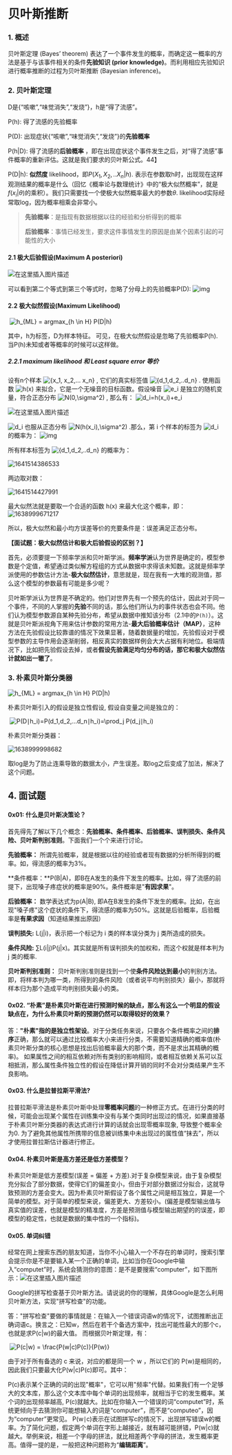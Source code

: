 #  贝叶斯推断



### 1. 概述

贝叶斯定理 (Bayes’ theorem) 表达了一个事件发生的概率，而确定这一概率的方法是基于与该事件相关的条件**先验知识 (prior knowledge)**。而利用相应先验知识进行概率推断的过程为贝叶斯推断 (Bayesian inference)。



### 2. 贝叶斯定理

D是{“咳嗽”,“味觉消失”,“发烧”}，h是“得了流感”。

P(h): 得了流感的先验概率

P(D): 出现症状{“咳嗽”,“味觉消失”,“发烧”}的**先验概率**

P(h|D): 得了流感的**后验概率** ，即在出现症状这个事件发生之后，对“得了流感”事件概率的重新评估。这就是我们要求的贝叶斯公式。44】

P(D|h): **似然度** likelihood，即$P(X_1,X_2,..X_n|h)$. 表示在参数取h时，出现现在这样观测结果的概率是什么（回忆《概率论与数理统计》中的“极大似然概率”，就是$f(x_i|\theta)$的乘积）。我们只需要找一个使极大似然概率最大的参数$\theta​$. likelihood实际经常取log，因为概率相乘会非常小。



> **先验概率**：是指现有数据根据以往的经验和分析得到的概率
>
> **后验概率**：事情已经发生，要求这件事情发生的原因是由某个因素引起的可能性的大小



#### 2.1 极大后验假设(Maximum A posteriori)

![在这里插入图片描述](https://img-blog.csdnimg.cn/20201220143837923.png)



可以看到第二个等式到第三个等式时，忽略了分母上的先验概率P(D):
![img](https://img-blog.csdnimg.cn/20201220143852647.png)



#### 2.2 极大似然假设(Maximum Likelihood)
​                                                                ![h_{ML} = argmax_{h \in H} P(D|h)](https://www.zhihu.com/equation?tex=h_%7BML%7D%20%3D%20argmax_%7Bh%20%5Cin%20H%7D%20P(D%7Ch))  

其中，h为标签，D为样本特征。
可见，在极大似然假设是忽略了先验概率P(h). 当P(h)未知或者等概率的时候可以这样做。



##### 2.2.1 maximum likelihood 和 Least square error 等价
设有n个样本 ![\{x_1, x_2,... x_n\}](https://www.zhihu.com/equation?tex=%5C%7Bx_1%2C%20x_2%2C...%20x_n%5C%7D)  , 它们的真实标签值 ![\{d_1,d_2,..d_n\}](https://www.zhihu.com/equation?tex=%5C%7Bd_1%2Cd_2%2C..d_n%5C%7D)  . 使用函数 ![h(x)](https://www.zhihu.com/equation?tex=h(x))  来拟合，它是一个无噪音的目标函数。假设噪音 ![e_i](https://www.zhihu.com/equation?tex=e_i)  是独立的随机变量，符合正态分布 ![N(0,\sigma^2)](https://www.zhihu.com/equation?tex=N(0%2C%5Csigma%5E2))  , 那么有：  ![d_i=h(x_i)+e_i ](https://www.zhihu.com/equation?tex=d_i%3Dh(x_i)%2Be_i%20)  

![在这里插入图片描述](https://img-blog.csdnimg.cn/20210216195221951.png?x-oss-process=image/watermark,type_ZmFuZ3poZW5naGVpdGk,shadow_10,text_aHR0cHM6Ly9ibG9nLmNzZG4ubmV0L3dlaXhpbl80MTMzMjAwOQ==,size_16,color_FFFFFF,t_70)

 ![d_i](https://www.zhihu.com/equation?tex=d_i)  也服从正态分布  ![N(h(x_i),\sigma^2)](https://www.zhihu.com/equation?tex=N(h(x_i)%2C%5Csigma%5E2))  .那么，第 i 个样本的标签为 ![d_i](https://www.zhihu.com/equation?tex=d_i)  的概率为： 
![img](https://pic3.zhimg.com/80/v2-d9c12f9f641c2d2de76b5ab7d6543044_1440w.png)

所有样本标签为 ![\{d_1,d_2,..d_n\}](https://www.zhihu.com/equation?tex=%5C%7Bd_1%2Cd_2%2C..d_n%5C%7D)  的概率为：

![1641514386533](C:\Users\zh-wa\AppData\Roaming\Typora\typora-user-images\1641514386533.png)

两边取对数：

![1641514427991](C:\Users\zh-wa\AppData\Roaming\Typora\typora-user-images\1641514427991.png)

最大似然法就是要取一个合适的函数 h(x) 来最大化这个概率，即：![1638999671217](C:\Users\zh-wa\AppData\Roaming\Typora\typora-user-images\1638999671217.png)



所以，极大似然和最小均方误差等价的充要条件是：误差满足正态分布。



**【面试题：极大似然估计和极大后验假设的区别？】**

首先，必须要提一下频率学派和贝叶斯学派。**频率学派**认为世界是确定的，模型参数是个定值，希望通过类似解方程组的方式从数据中求得该未知数。这就是频率学派使用的参数估计方法-**极大似然估计**，意思就是，现在我有一大堆的观测值，那么这个模型的参数最有可能是多少呢？

贝叶斯学派认为世界是不确定的。他们对世界先有一个预先的估计，因此对于同一个事件，不同的人掌握的**先验**不同的话，那么他们所认为的事件状态也会不同。他们认为模型参数源自某种先验分布，希望从数据中推知该分布（2.1中的`P(h)`）。这就是贝叶斯派视角下用来估计参数的常用方法-**最大后验概率估计（MAP）**，这种方法在先验假设比较靠谱的情况下效果显著，随着数据量的增加，先验假设对于模型参数的主导作用会逐渐削弱，相反真实的数据样例会大大占据有利地位。极端情况下，比如把先验假设去掉，或者**假设先验满足均匀分布的话，那它和极大似然估计就如出一辙了**。



### 3. 朴素贝叶斯分类器

 ![h_{ML} = argmax_{h \in H} P(D|h)](https://www.zhihu.com/equation?tex=h_%7BML%7D%20%3D%20argmax_%7Bh%20%5Cin%20H%7D%20P(D%7Ch))  

朴素贝叶斯引入的假设是独立性假设, 假设自变量之间是独立的：

​                                         ![P(D∣h_i)=P(d_1,d_2,...d_n∣h_i)=\prod_j P(d_j∣h_i)](https://www.zhihu.com/equation?tex=P(D%E2%88%A3h_i)%3DP(d_1%2Cd_2%2C...d_n%E2%88%A3h_i)%3D%5Cprod_j%20P(d_j%E2%88%A3h_i))  

朴素贝叶斯分类器：

![1638999998682](C:\Users\zh-wa\AppData\Roaming\Typora\typora-user-images\1638999998682.png)

取log是为了防止连乘导致的数据太小，产生误差。取log之后变成了加法，解决了这个问题。



## 4. 面试题

#### 0x01: 什么是贝叶斯决策论？

首先得先了解以下几个概念：**先验概率、条件概率、后验概率、误判损失、条件风险、贝叶斯判别准则**。下面我们一个个来进行讨论。

**先验概率：** 所谓先验概率，就是根据以往的经验或者现有数据的分析所得到的概率。如，得流感的概率为3%。

**条件概率：**P(B|A)，即B在A发生的条件下发生的概率。比如，得了流感的前提下，出现嗓子疼症状的概率是90%。条件概率是"**有因求果**"。

**后验概率：** 数学表达式为p(A|B), 即A在B发生的条件下发生的概率。比如，在出现"嗓子疼"这个症状的条件下，得流感的概率为50%。这就是后验概率，后验概率是**有果求因**（知道结果推出原因）

**误判损失:** L(j|i)，表示把一个标记为​ i 类的样本误分类为 j 类所造成的损失。

**条件风险:** ∑L(i|j)P(j|x)。其实就是所有误判损失的加权和，而这个权就是样本判为 j 类的概率.

**贝叶斯判别准则：** 贝叶斯判别准则是找到一个使**条件风险达到最小**的判别方法。即，将样本判为哪一类，所得到的条件风险（或者说平均判别损失）最小，那就将样本归为那个造成平均判别损失最小的类。



#### 0x02. “朴素”是朴素贝叶斯在进行预测时候的缺点，那么有这么一个明显的假设缺点在，为什么朴素贝叶斯的预测仍然可以取得较好的效果？

答：**"朴素"指的是独立性架设**。对于分类任务来说，只要各个条件概率之间的**排序**正确，那么就可以通过比较概率大小来进行分类，不需要知道精确的概率值(朴素贝叶斯分类的核心思想是找出后验概率最大的那个类，而不是求出其精确的概率)。
如果属性之间的相互依赖对所有类别的影响相同，或者相互依赖关系可以互相抵消，那么属性条件独立性的假设在降低计算开销的同时不会对分类结果产生不良影响。



#### 0x03. 什么是拉普拉斯平滑法?

拉普拉斯平滑法是朴素贝叶斯中处理**零概率问题**的一种修正方式。在进行分类的时候，可能会出现某个属性在训练集中没有与某个类同时出现过的情况，如果直接基于朴素贝叶斯分类器的表达式进行计算的话就会出现零概率现象, 导致整个概率全为0. 为了避免其他属性所携带的信息被训练集中未出现过的属性值“抹去”，所以才使用拉普拉斯估计器进行修正。

#### 0x04. 朴素贝叶斯是高方差还是低方差模型？
朴素贝叶斯是低方差模型(误差 = 偏差 + 方差).对于复杂模型来说，由于复杂模型充分拟合了部分数据，使得它们的偏差变小，但由于对部分数据过分拟合，这就导致预测的方差会变大。因为朴素贝叶斯假设了各个属性之间是相互独立，算是一个简单的模型。对于简单的模型来说，偏差更大、方差较小。(偏差是模型输出值与真实值的误差，也就是模型的精准度，方差是预测值与模型输出期望的的误差，即模型的稳定性，也就是数据的集中性的一个指标)。

#### 0x05. 单词纠错

经常在网上搜索东西的朋友知道，当你不小心输入一个不存在的单词时，搜索引擎会提示你是不是要输入某一个正确的单词，比如当你在Google中输入“computet”时，系统会猜测你的意图：是不是要搜索“computer”，如下图所示：![在这里插入图片描述](https://img-blog.csdnimg.cn/20210217113718834.png?x-oss-process=image/watermark,type_ZmFuZ3poZW5naGVpdGk,shadow_10,text_aHR0cHM6Ly9ibG9nLmNzZG4ubmV0L3dlaXhpbl80MTMzMjAwOQ==,size_16,color_FFFFFF,t_70)



Google的拼写检查基于贝叶斯方法。请说说的你的理解，具体Google是怎么利用贝叶斯方法，实现"拼写检查"的功能。

答："拼写检查"要做的事情就是：在输入一个错误词语w的情况下，试图推断出正确词语c。换言之：已知w，然后在若干个备选方案中，找出可能性最大的那个c，也就是求P(c|w)的最大值。
而根据贝叶斯定理，有：         

​                                                                      ![P(c|w) = \frac{P(w|c)P(c)}{P(w)} ](https://www.zhihu.com/equation?tex=P(c%7Cw)%20%3D%20%5Cfrac%7BP(w%7Cc)P(c)%7D%7BP(w)%7D%20)                                                                                                                                                        

由于对于所有备选的 c​ 来说，对应的都是同一个​ w​ ，所以它们的​ P(w)​ 是相同的，因此我们只要最大化P(w|c)P(c)即可。其中：

P(c)​ 表示某个正确的词的出现"概率"，它可以用"频率"代替。如果我们有一个足够大的文本库，那么这个文本库中每个单词的出现频率，就相当于它的发生概率。某个词的出现频率越高, P(c)就越大。比如在你输入一个错误的词“computet”时，系统更倾向于去猜测你可能想输入的词是“computer”，而不是“computeo”，因为“computer”更常见。
P(w∣c)表示在试图拼写c的情况下，出现拼写错误w的概率。为了简化问题，假定两个单词在字形上越接近，就有越可能拼错，P(w|c)就越大。举例来说，相差一个字母的拼法，就比相差两个字母的拼法，发生概率更高。值得一提的是，一般把这种问题称为“**编辑距离**”。







